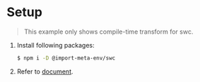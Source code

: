 # Setup

> This example only shows compile-time transform for swc.

1. Install following packages:

   ```sh
   $ npm i -D @import-meta-env/swc
   ```

1. Refer to [document](https://iendeavor.github.io/import-meta-env/guide/getting-started/introduction.html).
